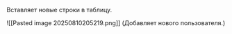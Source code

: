 Вставляет новые строки в таблицу.

![[Pasted image 20250810205219.png]]
(Добавляет нового пользователя.)